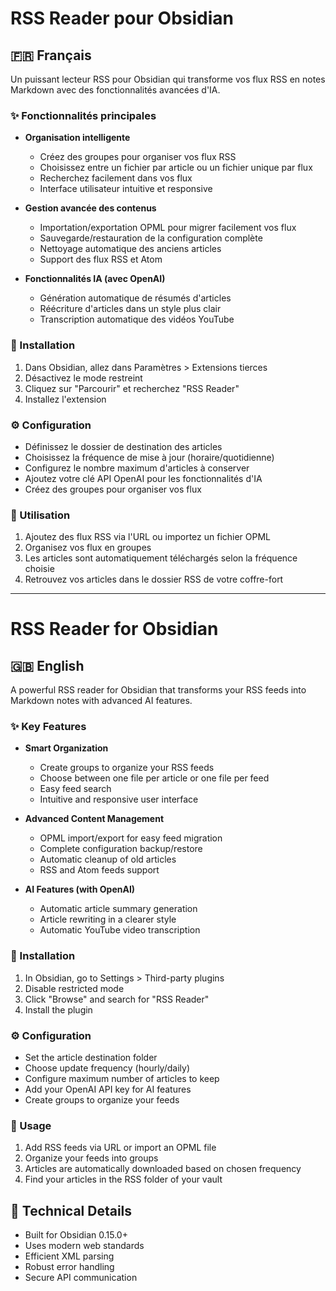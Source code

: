 # RSS Reader pour Obsidian

## 🇫🇷 Français

Un puissant lecteur RSS pour Obsidian qui transforme vos flux RSS en notes Markdown avec des fonctionnalités avancées d'IA.

### ✨ Fonctionnalités principales

- **Organisation intelligente**
  - Créez des groupes pour organiser vos flux RSS
  - Choisissez entre un fichier par article ou un fichier unique par flux
  - Recherchez facilement dans vos flux
  - Interface utilisateur intuitive et responsive

- **Gestion avancée des contenus**
  - Importation/exportation OPML pour migrer facilement vos flux
  - Sauvegarde/restauration de la configuration complète
  - Nettoyage automatique des anciens articles
  - Support des flux RSS et Atom

- **Fonctionnalités IA (avec OpenAI)**
  - Génération automatique de résumés d'articles
  - Réécriture d'articles dans un style plus clair
  - Transcription automatique des vidéos YouTube

### 🚀 Installation

1. Dans Obsidian, allez dans Paramètres > Extensions tierces
2. Désactivez le mode restreint
3. Cliquez sur "Parcourir" et recherchez "RSS Reader"
4. Installez l'extension

### ⚙️ Configuration

- Définissez le dossier de destination des articles
- Choisissez la fréquence de mise à jour (horaire/quotidienne)
- Configurez le nombre maximum d'articles à conserver
- Ajoutez votre clé API OpenAI pour les fonctionnalités d'IA
- Créez des groupes pour organiser vos flux

### 📝 Utilisation

1. Ajoutez des flux RSS via l'URL ou importez un fichier OPML
2. Organisez vos flux en groupes
3. Les articles sont automatiquement téléchargés selon la fréquence choisie
4. Retrouvez vos articles dans le dossier RSS de votre coffre-fort

---

# RSS Reader for Obsidian

## 🇬🇧 English

A powerful RSS reader for Obsidian that transforms your RSS feeds into Markdown notes with advanced AI features.

### ✨ Key Features

- **Smart Organization**
  - Create groups to organize your RSS feeds
  - Choose between one file per article or one file per feed
  - Easy feed search
  - Intuitive and responsive user interface

- **Advanced Content Management**
  - OPML import/export for easy feed migration
  - Complete configuration backup/restore
  - Automatic cleanup of old articles
  - RSS and Atom feeds support

- **AI Features (with OpenAI)**
  - Automatic article summary generation
  - Article rewriting in a clearer style
  - Automatic YouTube video transcription

### 🚀 Installation

1. In Obsidian, go to Settings > Third-party plugins
2. Disable restricted mode
3. Click "Browse" and search for "RSS Reader"
4. Install the plugin

### ⚙️ Configuration

- Set the article destination folder
- Choose update frequency (hourly/daily)
- Configure maximum number of articles to keep
- Add your OpenAI API key for AI features
- Create groups to organize your feeds

### 📝 Usage

1. Add RSS feeds via URL or import an OPML file
2. Organize your feeds into groups
3. Articles are automatically downloaded based on chosen frequency
4. Find your articles in the RSS folder of your vault

## 🔧 Technical Details

- Built for Obsidian 0.15.0+
- Uses modern web standards
- Efficient XML parsing
- Robust error handling
- Secure API communication